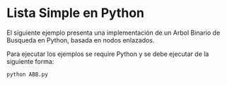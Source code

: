 # Lista Simple en Python

El siguiente ejemplo presenta una implementación de un Arbol Binario de Busqueda en Python, basada en nodos enlazados. 

Para ejecutar los ejemplos se require Python y se debe ejecutar de la siguiente forma:

```
python ABB.py
```

